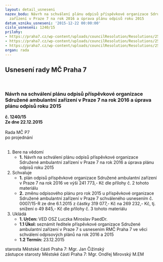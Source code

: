 ```yaml
---
layout: detail_usneseni
nazev_bodu: Návrh na schválení plánu odpisů příspěvkové organizace Sdružené ambulantní
  zařízení v Praze 7 na rok 2016 a úprava plánu odpisů roku 2015
datum_vzniku_usneseni: '2015-12-22 00:00:00'
cislo_usneseni: 1240/15
prilohy:
- https://praha7.cz/wp-content/uploads/councilResolution/Resolutions/25609/83-15-dz_pl%c3%a1n_odpis%c5%af_2016.doc
- https://praha7.cz/wp-content/uploads/councilResolution/Resolutions/25609/83-15-odpisov%c3%bd_pl%c3%a1n_r._2016.pdf
- https://praha7.cz/wp-content/uploads/councilResolution/Resolutions/25609/83-15-odpisov%c3%bd_pl%c3%a1n_r._2015.pdf
organ: rada
---
```

<div id="ucUsn_pList" class="usn">
	<span><h2>Usnesení rady MČ Praha 7 </h2>
<br></span><div class="standBody">
<span><h3>Návrh na schválení plánu odpisů příspěvkové organizace Sdružené ambulantní zařízení v Praze 7 na rok 2016 a úprava plánu odpisů roku 2015</h3></span><div class="center">
		<strong>č. 1240/15</strong><br>
	</div>
<div class="center">
		<strong>Ze dne 22.12.2015</strong><br><br>
	</div>Rada MČ P7<br> po projednání<br><br><ol>
<li>Bere na vědomí<ul><li>
<strong>1.</strong> Návrh na schválení plánu odpisů příspěvkové organizace Sdružené ambulantní zařízení v Praze 7 na rok 2016 a úprava plánu odpisů roku 2015</li></ul>
</li>
<li>Schvaluje<ul>
<li>
<strong>1.</strong> plán odpisů příspěvkové organizace Sdružené ambulantní zařízení v Praze 7  na rok 2016 ve výši 241 773,- Kč dle přílohy č. 2 tohoto materiálu</li>
<li>
<strong>2.</strong> změnu odpisového plánu pro rok 2015 u příspěvkové organizace Sdružené ambulantní zařízení v Praze 7 schváleného usnesením č. 0007/15-R ze dne 6.1.2015 z částky 319 077,- Kč na 269 232,- Kč, tj. snížení o 49 845,- Kč  dle přílohy č. 3 tohoto materiálu </li>
</ul>
</li>
<li>Ukládá<ul>
<li>
<strong>1. Určen: </strong>VED OSZ Luczka Miroslav PaedDr.</li>
<li>
<strong>1.1 Úkol: </strong>seznámit ředitele příspěvkové organizace Sdružené ambulantní zařízení  v Praze 7 s usnesením RMČ Praha 7 ve věci schválení odpisových plánů  na rok 2016 a 2015</li>
<li>
<strong>1.2 Termín: </strong>23.12.2015</li>
</ul>
</li>
</ol>starosta Městské části Praha 7: Mgr. Jan Čižinský<br>zástupce starosty Městské části Praha 7: Mgr. Ondřej Mirovský M.EM 
</div>
</div>